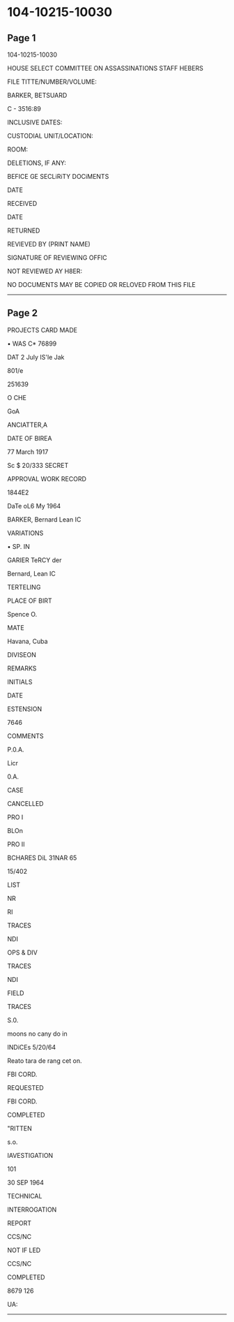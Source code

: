 # 104-10215-10030

## Page 1

104-10215-10030

HOUSE SELECT COMMITTEE ON ASSASSINATIONS STAFF HEBERS

FILE TITTE/NUMBER/VOLUME:

BARKER, BETSUARD

C - 3516:89

INCLUSIVE DATES:

CUSTODIAL UNIT/LOCATION:

ROOM:

DELETIONS, IF ANY:

BEFICE GE SECLiRiTY DOCiMENTS

DATE

RECEIVED

DATE

RETURNED

REVIEVED BY (PRINT NAME)

SIGNATURE OF REVIEWING OFFIC

NOT REVIEWED AY H8ER:

NO DOCUMENTS MAY BE COPIED OR RELOVED FROM THIS FILE

---

## Page 2

PROJECTS CARD MADE

• WAS C* 76899

DAT 2 July IS'le Jak

801/e

251639

O CHE

GoA

ANCIATTER,A

DATE OF BIREA

77 March 1917

Sc $ 20/333 SECRET

APPROVAL WORK RECORD

1844E2

DaTe oL6 My 1964

BARKER, Bernard Lean IC

VARIATIONS

• SP. IN

GARIER TeRCY der

Bernard, Lean IC

TERTELING

PLACE OF BIRT

Spence O.

MATE

Havana, Cuba

DIVISEON

REMARKS

INITIALS

DATE

ESTENSION

7646

COMMENTS

P.0.A.

Licr

0.A.

CASE

CANCELLED

PRO I

BLOn

PRO II

BCHARES DiL 31NAR 65

15/402

LIST

NR

RI

TRACES

NDI

OPS & DIV

TRACES

NDI

FIELD

TRACES

S.0.

moons no cany do in

INDiCEs 5/20/64

Reato tara de rang cet on.

FBI CORD.

REQUESTED

FBI CORD.

COMPLETED

"RITTEN

s.o.

IAVESTIGATION

101

30 SEP 1964

TECHNICAL

INTERROGATION

REPORT

CCS/NC

NOT IF LED

CCS/NC

COMPLETED

8679 126

UA:

---

